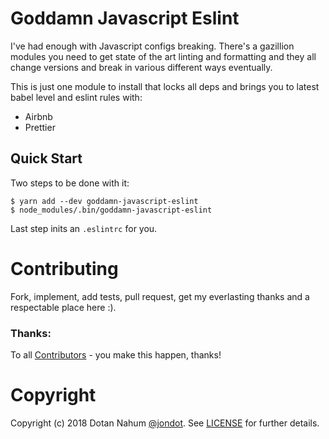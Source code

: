 # Goddamn Javascript Eslint

I've had enough with Javascript configs breaking. There's a gazillion modules you need
to get state of the art linting and formatting and they all change versions and break
in various different ways eventually.

This is just one module to install that locks all deps and brings you to latest
babel level and eslint rules with:

* Airbnb
* Prettier

## Quick Start

Two steps to be done with it:

```
$ yarn add --dev goddamn-javascript-eslint
$ node_modules/.bin/goddamn-javascript-eslint
```

Last step inits an `.eslintrc` for you.

# Contributing

Fork, implement, add tests, pull request, get my everlasting thanks and a respectable place here :).


### Thanks:

To all [Contributors](https://github.com/jondot/goddamn-javascript-eslint/graphs/contributors) - you make this happen, thanks!


# Copyright

Copyright (c) 2018 Dotan Nahum [@jondot](http://twitter.com/jondot). See [LICENSE](LICENSE) for further details.
